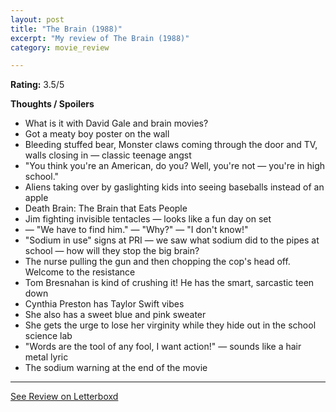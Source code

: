 ```yaml
---
layout: post
title: "The Brain (1988)"
excerpt: "My review of The Brain (1988)"
category: movie_review

---
```


**Rating:** 3.5/5

<b>Thoughts / Spoilers</b>
* What is it with David Gale and brain movies?
* Got a meaty boy poster on the wall
* Bleeding stuffed bear, Monster claws coming through the door and TV, walls closing in — classic teenage angst
* "You think you're an American, do you? Well, you're not — you're in high school."
* Aliens taking over by gaslighting kids into seeing baseballs instead of an apple
* Death Brain: The Brain that Eats People
* Jim fighting invisible tentacles — looks like a fun day on set
* — "We have to find him." — "Why?" — "I don't know!"
* "Sodium in use" signs at PRI — we saw what sodium did to the pipes at school — how will they stop the big brain?
* The nurse pulling the gun and then chopping the cop's head off. Welcome to the resistance
* Tom Bresnahan is kind of crushing it! He has the smart, sarcastic teen down
* Cynthia Preston has Taylor Swift vibes
* She also has a sweet blue and pink sweater
* She gets the urge to lose her virginity while they hide out in the school science lab
* "Words are the tool of any fool, I want action!" — sounds like a hair metal lyric
* The sodium warning at the end of the movie

<hr>

[See Review on Letterboxd](https://boxd.it/5rQ1J9)
